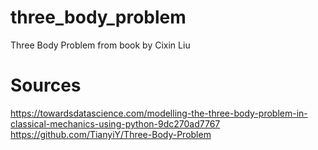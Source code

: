 # three_body_problem
Three Body Problem from book by Cixin Liu

# Sources
https://towardsdatascience.com/modelling-the-three-body-problem-in-classical-mechanics-using-python-9dc270ad7767
https://github.com/TianyiY/Three-Body-Problem

